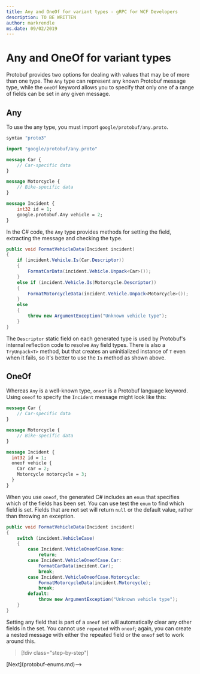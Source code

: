 ```yaml
---
title: Any and OneOf for variant types - gRPC for WCF Developers
description: TO BE WRITTEN
author: markrendle
ms.date: 09/02/2019
---
```


# Any and OneOf for variant types

Protobuf provides two options for dealing with values that may be of more than one type. The `Any` type can represent any known Protobuf message type, while the `oneOf` keyword allows you to specify that only one of a range of fields can be set in any given message.

## Any

To use the any type, you must import `google/protobuf/any.proto`.

```protobuf
syntax "proto3"

import "google/protobuf/any.proto"

message Car {
    // Car-specific data
}

message Motorcycle {
    // Bike-specific data
}

message Incident {
    int32 id = 1;
    google.protobuf.Any vehicle = 2;
}
```

In the C# code, the `Any` type provides methods for setting the field, extracting the message and checking the type.

```csharp
public void FormatVehicleData(Incident incident)
{
    if (incident.Vehicle.Is(Car.Descriptor))
    {
        FormatCarData(incident.Vehicle.Unpack<Car>());
    }
    else if (incident.Vehicle.Is(Motorcycle.Descriptor))
    {
        FormatMotorcycleData(incident.Vehicle.Unpack<Motorcycle>());
    }
    else
    {
        throw new ArgumentException("Unknown vehicle type");
    }
}
```

The `Descriptor` static field on each generated type is used by Protobuf's internal reflection code to resolve `Any` field types. There is also a `TryUnpack<T>` method, but that creates an uninitialized instance of `T` even when it fails, so it's better to use the `Is` method as shown above.

## OneOf

Whereas `Any` is a well-known type, `oneof` is a Protobuf language keyword. Using `oneof` to specify the `Incident` message might look like this:

```protobuf
message Car {
    // Car-specific data
}

message Motorcycle {
    // Bike-specific data
}

message Incident {
  int32 id = 1;
  oneof vehicle {
    Car car = 2;
    Motorcycle motorcycle = 3;
  }
}
```

When you use `oneof`, the generated C# includes an `enum` that specifies which of the fields has been set. You can use test the `enum` to find which field is set. Fields that are not set will return `null` or the default value, rather than throwing an exception.

```csharp
public void FormatVehicleData(Incident incident)
{
    switch (incident.VehicleCase)
    {
        case Incident.VehicleOneofCase.None:
            return;
        case Incident.VehicleOneofCase.Car:
            FormatCarData(incident.Car);
            break;
        case Incident.VehicleOneofCase.Motorcycle:
            FormatMotorcycleData(incident.Motorcycle);
            break;
        default:
            throw new ArgumentException("Unknown vehicle type");
    }
}
```

Setting any field that is part of a `oneof` set will automatically clear any other fields in the set. You cannot use `repeated` with `oneof`; again, you can create a nested message with either the repeated field or the `oneof` set to work around this.

>[!div class="step-by-step"]
<!-->[Next](protobuf-enums.md)-->
